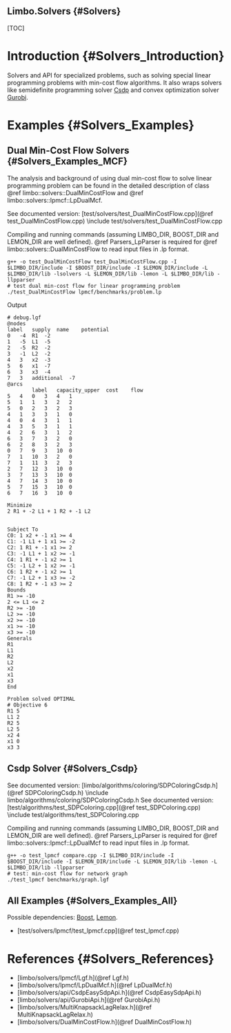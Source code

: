 Limbo.Solvers {#Solvers}
---------

[TOC]

# Introduction {#Solvers_Introduction}

Solvers and API for specialized problems, such as solving special linear programming problems with min-cost flow algorithms. 
It also wraps solvers like semidefinite programming solver [Csdp](https://projects.coin-or.org/Csdp "Csdp") and convex optimization solver [Gurobi](https://www.gurobi.com "Gurobi"). 

# Examples {#Solvers_Examples}

## Dual Min-Cost Flow Solvers {#Solvers_Examples_MCF}

The analysis and background of using dual min-cost flow to solve linear programming problem can be found 
in the detailed description of class @ref limbo::solvers::DualMinCostFlow and @ref limbo::solvers::lpmcf::LpDualMcf. 

See documented version: [test/solvers/test_DualMinCostFlow.cpp](@ref test_DualMinCostFlow.cpp)
\include test/solvers/test_DualMinCostFlow.cpp

Compiling and running commands (assuming LIMBO_DIR, BOOST_DIR and LEMON_DIR are well defined). 
@ref Parsers_LpParser is required for @ref limbo::solvers::DualMinCostFlow to read input files in .lp format. 
~~~~~~~~~~~~~~~~
g++ -o test_DualMinCostFlow test_DualMinCostFlow.cpp -I $LIMBO_DIR/include -I $BOOST_DIR/include -I $LEMON_DIR/include -L $LIMBO_DIR/lib -lsolvers -L $LEMON_DIR/lib -lemon -L $LIMBO_DIR/lib -llpparser
# test dual min-cost flow for linear programming problem 
./test_DualMinCostFlow lpmcf/benchmarks/problem.lp
~~~~~~~~~~~~~~~~

Output 
~~~~~~~~~~~~~~~~
# debug.lgf 
@nodes
label	supply	name	potential	
0	-4	R1	-2	
1	-5	L1	-5	
2	-5	R2	-2	
3	-1	L2	-2	
4	3	x2	-3	
5	6	x1	-7	
6	3	x3	-4	
7	3	additional	-7	
@arcs
		label	capacity_upper	cost	flow	
5	4	0	3	4	1	
5	1	1	3	2	2	
5	0	2	3	2	3	
4	1	3	3	1	0	
4	0	4	3	1	1	
4	3	5	3	1	1	
4	2	6	3	1	2	
6	3	7	3	2	0	
6	2	8	3	2	3	
0	7	9	3	10	0	
7	1	10	3	2	0	
7	1	11	3	2	3	
2	7	12	3	10	0	
3	7	13	3	10	0	
4	7	14	3	10	0	
5	7	15	3	10	0	
6	7	16	3	10	0	
~~~~~~~~~~~~~~~~
~~~~~~~~~~~~~~~~
Minimize
2 R1 + -2 L1 + 1 R2 + -1 L2


Subject To
C0: 1 x2 + -1 x1 >= 4
C1: -1 L1 + 1 x1 >= -2
C2: 1 R1 + -1 x1 >= 2
C3: -1 L1 + 1 x2 >= -1
C4: 1 R1 + -1 x2 >= 1
C5: -1 L2 + 1 x2 >= -1
C6: 1 R2 + -1 x2 >= 1
C7: -1 L2 + 1 x3 >= -2
C8: 1 R2 + -1 x3 >= 2
Bounds
R1 >= -10
2 <= L1 <= 2
R2 >= -10
L2 >= -10
x2 >= -10
x1 >= -10
x3 >= -10
Generals
R1
L1
R2
L2
x2
x1
x3
End

Problem solved OPTIMAL
# Objective 6
R1 5
L1 2
R2 5
L2 5
x2 4
x1 0
x3 3
~~~~~~~~~~~~~~~~

## Csdp Solver {#Solvers_Csdp}

See documented version: [limbo/algorithms/coloring/SDPColoringCsdp.h](@ref SDPColoringCsdp.h)
\include limbo/algorithms/coloring/SDPColoringCsdp.h
See documented version: [test/algorithms/test_SDPColoring.cpp](@ref test_SDPColoring.cpp)
\include test/algorithms/test_SDPColoring.cpp

Compiling and running commands (assuming LIMBO_DIR, BOOST_DIR and LEMON_DIR are well defined). 
@ref Parsers_LpParser is required for @ref limbo::solvers::lpmcf::LpDualMcf to read input files in .lp format. 
~~~~~~~~~~~~~~~~
g++ -o test_lpmcf compare.cpp -I $LIMBO_DIR/include -I $BOOST_DIR/include -I $LEMON_DIR/include -L $LEMON_DIR/lib -lemon -L $LIMBO_DIR/lib -llpparser
# test: min-cost flow for network graph 
./test_lpmcf benchmarks/graph.lgf 
~~~~~~~~~~~~~~~~

## All Examples {#Solvers_Examples_All}

Possible dependencies: 
[Boost](http://www.boost.org), 
[Lemon](https://lemon.cs.elte.hu).  

- [test/solvers/lpmcf/test_lpmcf.cpp](@ref test_lpmcf.cpp)

# References {#Solvers_References}

- [limbo/solvers/lpmcf/Lgf.h](@ref Lgf.h)
- [limbo/solvers/lpmcf/LpDualMcf.h](@ref LpDualMcf.h)
- [limbo/solvers/api/CsdpEasySdpApi.h](@ref CsdpEasySdpApi.h)
- [limbo/solvers/api/GurobiApi.h](@ref GurobiApi.h)
- [limbo/solvers/MultiKnapsackLagRelax.h](@ref MultiKnapsackLagRelax.h)
- [limbo/solvers/DualMinCostFlow.h](@ref DualMinCostFlow.h)
